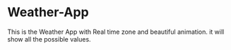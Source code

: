 # Weather-App
This is the Weather App with Real time zone and beautiful animation. it will show all the possible values.
